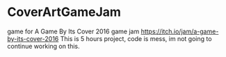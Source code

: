 # CoverArtGameJam
game for A Game By Its Cover 2016 game jam 
https://itch.io/jam/a-game-by-its-cover-2016
This is 5 hours project, code is mess, im not going to continue working on this.
